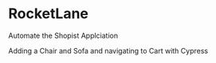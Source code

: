 # RocketLane
Automate the Shopist Applciation

Adding a Chair and Sofa and navigating to Cart with Cypress
